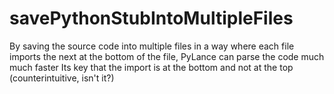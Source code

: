 # savePythonStubIntoMultipleFiles
By saving the source code into multiple files in a way where each file imports the next at the bottom of the file, PyLance can parse the code much much faster          Its key that the import is at the bottom and not at the top (counterintuitive, isn't it?)
